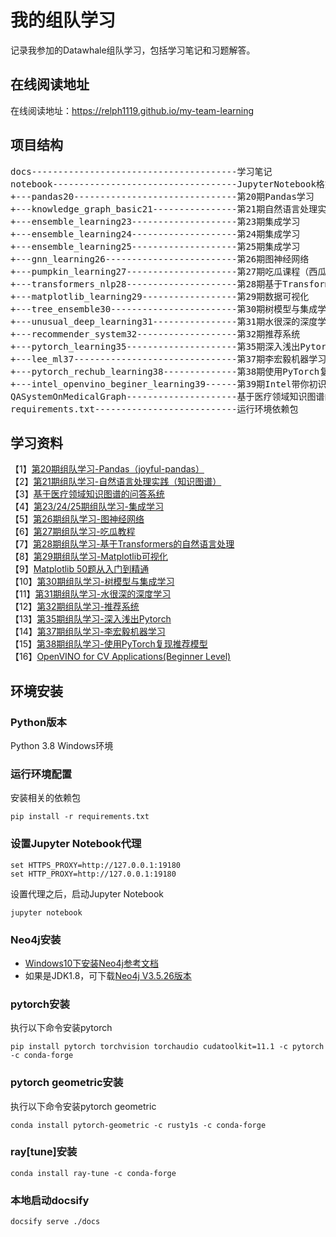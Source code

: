 # 我的组队学习
记录我参加的Datawhale组队学习，包括学习笔记和习题解答。

## 在线阅读地址
在线阅读地址：https://relph1119.github.io/my-team-learning

## 项目结构
<pre>
docs---------------------------------------学习笔记
notebook-----------------------------------JupyterNotebook格式笔记
+---pandas20-------------------------------第20期Pandas学习
+---knowledge_graph_basic21----------------第21期自然语言处理实践（知识图谱）
+---ensemble_learning23--------------------第23期集成学习
+---ensemble_learning24--------------------第24期集成学习
+---ensemble_learning25--------------------第25期集成学习
+---gnn_learning26-------------------------第26期图神经网络  
+---pumpkin_learning27---------------------第27期吃瓜课程（西瓜书+南瓜书）
+---transformers_nlp28---------------------第28期基于Transformers的自然语言处理
+---matplotlib_learning29------------------第29期数据可视化
+---tree_ensemble30------------------------第30期树模型与集成学习
+---unusual_deep_learning31----------------第31期水很深的深度学习
+---recommender_system32-------------------第32期推荐系统
+---pytorch_learning35---------------------第35期深入浅出Pytorch
+---lee_ml37-------------------------------第37期李宏毅机器学习
+---pytorch_rechub_learning38--------------第38期使用PyTorch复现推荐模型
+---intel_openvino_beginer_learning39------第39期Intel带你初识视觉识别
QASystemOnMedicalGraph---------------------基于医疗领域知识图谱的问答系统源码
requirements.txt---------------------------运行环境依赖包
</pre>

## 学习资料
【1】[第20期组队学习-Pandas（joyful-pandas）](https://datawhalechina.github.io/joyful-pandas)  
【2】[第21期组队学习-自然语言处理实践（知识图谱）](https://github.com/datawhalechina/team-learning-nlp/tree/master/KnowledgeGraph_Basic)  
【3】[基于医疗领域知识图谱的问答系统](https://github.com/zhihao-chen/QASystemOnMedicalGraph)  
【4】[第23/24/25期组队学习-集成学习](https://github.com/datawhalechina/team-learning-data-mining/tree/master/EnsembleLearning)  
【5】[第26期组队学习-图神经网络](https://github.com/datawhalechina/team-learning-nlp/tree/master/GNN)  
【6】[第27期组队学习-吃瓜教程](https://www.bilibili.com/video/BV1Mh411e7VU)  
【7】[第28期组队学习-基于Transformers的自然语言处理](https://github.com/datawhalechina/learn-nlp-with-transformers)  
【8】[第29期组队学习-Matplotlib可视化](https://github.com/datawhalechina/fantastic-matplotlib)    
【9】[Matplotlib 50题从入门到精通](https://www.heywhale.com/mw/notebook/5ec2336f693a730037a4415c)  
【10】[第30期组队学习-树模型与集成学习](https://datawhalechina.github.io/machine-learning-toy-code/)  
【11】[第31期组队学习-水很深的深度学习](https://datawhalechina.github.io/unusual-deep-learning)  
【12】[第32期组队学习-推荐系统](https://github.com/datawhalechina/fun-rec)  
【13】[第35期组队学习-深入浅出Pytorch](https://github.com/datawhalechina/thorough-pytorch)  
【14】[第37期组队学习-李宏毅机器学习](https://github.com/datawhalechina/leeml-notes)  
【15】[第38期组队学习-使用PyTorch复现推荐模型](https://www.wolai.com/rechub/2qjdg3DPy1179e1vpcHZQC)  
【16】[OpenVINO for CV Applications(Beginner Level)](https://vxr.h5.xeknow.com/s/3Eg4J8)  

## 环境安装
### Python版本
Python 3.8 Windows环境

### 运行环境配置
安装相关的依赖包
```shell
pip install -r requirements.txt
```

### 设置Jupyter Notebook代理
```shell
set HTTPS_PROXY=http://127.0.0.1:19180
set HTTP_PROXY=http://127.0.0.1:19180
```
设置代理之后，启动Jupyter Notebook
```shell
jupyter notebook
```

### Neo4j安装
- [Windows10下安装Neo4j参考文档](https://blog.csdn.net/lihuaqinqwe/article/details/80314895)  
- 如果是JDK1.8，可下载[Neo4j V3.5.26版本](https://go.neo4j.com/download-thanks.html?edition=community&release=3.5.26&flavour=winzip&_gl=1*cfbj98*_ga*MjIzOTA4ODkzLjE2MTAyOTEzODU.*_ga_DL38Q8KGQC*MTYxMDI5MTM4NS4xLjEuMTYxMDI5NDI0NS4w&_ga=2.141402866.1342715293.1610291386-223908893.1610291385)

### pytorch安装
执行以下命令安装pytorch
```shell
pip install pytorch torchvision torchaudio cudatoolkit=11.1 -c pytorch -c conda-forge
```

### pytorch geometric安装
执行以下命令安装pytorch geometric
```shell
conda install pytorch-geometric -c rusty1s -c conda-forge
```

### ray\[tune\]安装
```shell
conda install ray-tune -c conda-forge
```

### 本地启动docsify
```shell
docsify serve ./docs
```